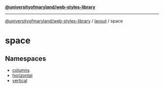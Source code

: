 [**@universityofmaryland/web-styles-library**](../../../README.md)

***

[@universityofmaryland/web-styles-library](../../../README.md) / [layout](../../README.md) / space

# space

## Namespaces

- [columns](namespaces/columns/README.md)
- [horizontal](namespaces/horizontal/README.md)
- [vertical](namespaces/vertical/README.md)
